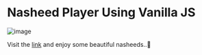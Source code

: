 # Nasheed Player Using Vanilla JS

![image](https://user-images.githubusercontent.com/65964082/192860256-0d3972f5-4ccf-4bb2-af17-cc40c24a0541.png)

Visit the [link](https://nasheed-player.netlify.app/) and enjoy some beautiful nasheeds..🥰
